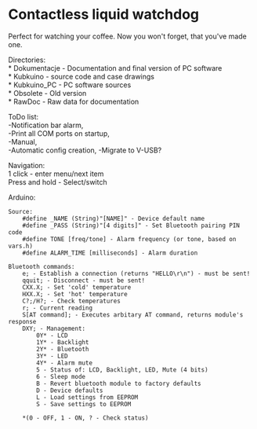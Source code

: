 # Contactless liquid watchdog

Perfect for watching your coffee. Now you won't forget, that you've made one.

Directories:  
	* Dokumentacje - Documentation and final version of PC software  
	* Kubkuino - source code and case drawings  
	* Kubkuino_PC - PC software sources  
	* Obsolete - Old version  
	* RawDoc - Raw data for documentation  

ToDo list:  
	-Notification bar alarm,  
	-Print all COM ports on startup,   
	-Manual,  
	-Automatic config creation,
	-Migrate to V-USB?
  
Navigation:  
	1 click - enter menu/next item  
	Press and hold - Select/switch  
	
Arduino:  
  
	Source:  
		#define _NAME (String)"[NAME]" - Device default name  
		#define _PASS (String)"[4 digits]" - Set Bluetooth pairing PIN code  
		#define TONE [freq/tone] - Alarm frequency (or tone, based on vars.h)  
		#define ALARM_TIME [milliseconds] - Alarm duration  
  
	Bluetooth commands:  
		e; - Establish a connection (returns "HELLO\r\n") - must be sent!  
		qquit; - Disconnect - must be sent! 
		CXX.X; - Set 'cold' temperature  
		HXX.X; - Set 'hot' temperature  
		C?;/H?; - Check temperatures  
		r; - Current reading  
		S[AT command]; - Executes arbitary AT command, returns module's response  
		DXY; - Management:  
			0Y* - LCD  
			1Y* - Backlight  
			2Y* - Bluetooth  
			3Y* - LED  
			4Y* - Alarm mute  
			5 - Status of: LCD, Backlight, LED, Mute (4 bits)
			6 - Sleep mode  
			B - Revert bluetooth module to factory defaults  
			D - Device defaults  
			L - Load settings from EEPROM  
			S - Save settings to EEPROM  
  
		*(0 - OFF, 1 - ON, ? - Check status)